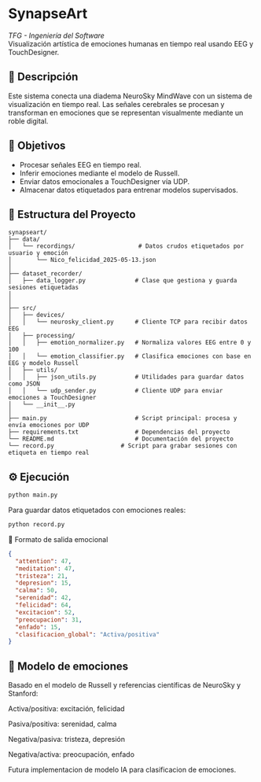 # SynapseArt

*TFG - Ingeniería del Software*  
Visualización artística de emociones humanas en tiempo real usando EEG y TouchDesigner.

## 🧠 Descripción

Este sistema conecta una diadema NeuroSky MindWave con un sistema de visualización en tiempo real. Las señales cerebrales se procesan y transforman en emociones que se representan visualmente mediante un roble digital.

## 🎯 Objetivos

- Procesar señales EEG en tiempo real.
- Inferir emociones mediante el modelo de Russell.
- Enviar datos emocionales a TouchDesigner vía UDP.
- Almacenar datos etiquetados para entrenar modelos supervisados.

## 📁 Estructura del Proyecto

```plaintext
synapseart/
├── data/
│   └── recordings/                  # Datos crudos etiquetados por usuario y emoción
│       └── Nico_felicidad_2025-05-13.json
│
├── dataset_recorder/
│   ├── data_logger.py              # Clase que gestiona y guarda sesiones etiquetadas
│   
│
├── src/
│   ├── devices/
│   │   └── neurosky_client.py      # Cliente TCP para recibir datos EEG
│   ├── processing/
│   │   ├── emotion_normalizer.py   # Normaliza valores EEG entre 0 y 100
│   │   └── emotion_classifier.py   # Clasifica emociones con base en EEG y modelo Russell
│   ├── utils/
│   │   ├── json_utils.py           # Utilidades para guardar datos como JSON
│   │   └── udp_sender.py           # Cliente UDP para enviar emociones a TouchDesigner
│   └── __init__.py
│
├── main.py                         # Script principal: procesa y envía emociones por UDP
├── requirements.txt                # Dependencias del proyecto
└── README.md                       # Documentación del proyecto
└── record.py                   # Script para grabar sesiones con etiqueta en tiempo real
```


## ⚙️ Ejecución

```bash
python main.py
```
Para guardar datos etiquetados con emociones reales:
```bash
python record.py
```

📡 Formato de salida emocional
```json
{
  "attention": 47,
  "meditation": 47,
  "tristeza": 21,
  "depresion": 15,
  "calma": 50,
  "serenidad": 42,
  "felicidad": 64,
  "excitacion": 52,
  "preocupacion": 31,
  "enfado": 15,
  "clasificacion_global": "Activa/positiva"
}
```
## 🧠 Modelo de emociones
Basado en el modelo de Russell y referencias científicas de NeuroSky y Stanford:

Activa/positiva: excitación, felicidad

Pasiva/positiva: serenidad, calma

Negativa/pasiva: tristeza, depresión

Negativa/activa: preocupación, enfado

Futura implementacion de modelo IA para clasificacion de emociones.
